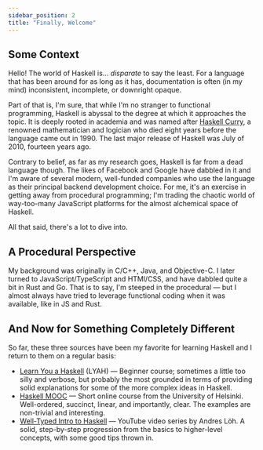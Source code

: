 ```yaml
---
sidebar_position: 2
title: "Finally, Welcome"
---
```

## Some Context

Hello!  The world of Haskell is... _disparate_ to say the least. For a language that has been around for as long as it has, documentation is often (in my mind) inconsistent, incomplete, or downright opaque.

Part of that is, I'm sure, that while I'm no stranger to functional programming, Haskell is abyssal to the degree at which it approaches the topic. It is deeply rooted in academia and was named after [Haskell Curry](https://en.wikipedia.org/wiki/Haskell_Curry), a renowned mathematician and logician who died eight years before the language came out in 1990. The last major release of Haskell was July of 2010, fourteen years ago.

Contrary to belief, as far as my research goes, Haskell is far from a dead language though. The likes of Facebook and Google have dabbled in it and I'm aware of several modern, well-funded companies who use the language as their principal backend development choice. For me, it's an exercise in getting away from procedural programming; I'm trading the chaotic world of way-too-many JavaScript platforms for the almost alchemical space of Haskell.

All that said, there's a lot to dive into.

## A Procedural Perspective

My background was originally in C/C++, Java, and Objective-C. I later turned to JavaScript/TypeScript and HTMl/CSS, and have dabbled quite a bit in Rust and Go. That is to say, I'm steeped in the procedural &mdash; but I almost always have tried to leverage functional coding when it was available, like in JS and Rust.


## And Now for Something Completely Different
So far, these three sources have been my favorite for learning Haskell and I return to them on a regular basis:
- [Learn You a Haskell](https://learnyouahaskell.com/) (LYAH) &mdash; Beginner course; sometimes a little too silly and verbose, but probably the most grounded in terms of providing solid explanations for some of the more complex ideas in Haskell.
- [Haskell MOOC](https://haskell.mooc.fi/) &mdash; Short online course from the University of Helsinki. Well-ordered, succinct, linear, and importantly, clear. The examples are non-trivial and interesting.
- [Well-Typed Intro to Haskell](https://www.youtube.com/watch?v=3blAsQDT0u8&list=PLD8gywOEY4HauPWPfH0pJPIYUWqi0Gg10) &mdash; YouTube video series by Andres Löh. A solid, step-by-step progression from the basics to higher-level concepts, with some good tips thrown in. 
